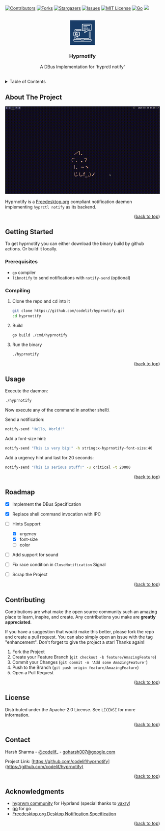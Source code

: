 <!-- Improved compatibility of back to top link: See: https://github.com/othneildrew/Best-README-Template/pull/73 -->
<a name="readme-top"></a>
<!--
*** Thanks for checking out the Best-README-Template. If you have a suggestion
*** that would make this better, please fork the repo and create a pull request
*** or simply open an issue with the tag "enhancement".
*** Don't forget to give the project a star!
*** Thanks again! Now go create something AMAZING! :D
-->



<!-- PROJECT SHIELDS -->
<!--
*** I'm using markdown "reference style" links for readability.
*** Reference links are enclosed in brackets [ ] instead of parentheses ( ).
*** See the bottom of this document for the declaration of the reference variables
*** for contributors-url, forks-url, etc. This is an optional, concise syntax you may use.
*** https://www.markdownguide.org/basic-syntax/#reference-style-links
-->
[![Contributors][contributors-shield]][contributors-url]
[![Forks][forks-shield]][forks-url]
[![Stargazers][stars-shield]][stars-url]
[![Issues][issues-shield]][issues-url]
[![MIT License][license-shield]][license-url]
[![Go][golang-shield]][golang-url]
![](https://github.com/codelif/hyprnotify/actions/workflows/go.yml/badge.svg)

<!-- PROJECT LOGO -->
<br />
<div align="center">
  <a href="https://github.com/codelif/hyprnotify">
    <img src="assets/logo.png" alt="Logo" width="80" height="80">
  </a>

<h3 align="center">Hyprnotify</h3>

  <p align="center">
    A DBus Implementation for 'hyprctl notify'
    <br />
    <br />
  </p>
</div>



<!-- TABLE OF CONTENTS -->
<details>
  <summary>Table of Contents</summary>
  <ol>
    <li>
      <a href="#about-the-project">About The Project</a>
    </li>
    <li>
      <a href="#getting-started">Getting Started</a>
      <ul>
        <li><a href="#prerequisites">Prerequisites</a></li>
        <li><a href="#compiling">Compiling</a></li>
      </ul>
    </li>
    <li><a href="#usage">Usage</a></li>
    <li><a href="#roadmap">Roadmap</a></li>
    <li><a href="#contributing">Contributing</a></li>
    <li><a href="#license">License</a></li>
    <li><a href="#contact">Contact</a></li>
    <li><a href="#acknowledgments">Acknowledgments</a></li>
  </ol>
</details>



<!-- ABOUT THE PROJECT -->
## About The Project

![](assets/demo.gif)

Hyprnotify is a [Freedesktop.org](https://specifications.freedesktop.org/notification-spec/notification-spec-latest.html) compliant notification daemon implementing `hyprctl notify` as its backend.


<p align="right">(<a href="#readme-top">back to top</a>)</p>


<!-- GETTING STARTED -->
## Getting Started

To get hyprnotify you can either download the binary build by github actions. Or build it locally.

### Prerequisites

 - `go` compiler
 - `libnotify` to send notifications with `notify-send` (optional)

### Compiling

1. Clone the repo and cd into it
   ```sh
   git clone https://github.com/codelif/hyprnotify.git
   cd hyprnotify
   ```
2. Build 
   ```sh
   go build ./cmd/hyprnotify
   ```
3. Run the binary
   ```sh
   ./hyprnotify
   ```

<p align="right">(<a href="#readme-top">back to top</a>)</p>



<!-- USAGE EXAMPLES -->
## Usage
Execute the daemon:
```sh
./hyprnotify
```
Now execute any of the command in another shell:\

Send a notification:
```sh
notify-send "Hello, World!"
```
Add a font-size hint:
```sh
notify-send "This is very big!" -h string:x-hyprnotify-font-size:40
```
Add a urgency hint and last for 20 seconds:
```sh
notify-send "This is serious stuff!" -u critical -t 20000 
```

<p align="right">(<a href="#readme-top">back to top</a>)</p>



<!-- ROADMAP -->
## Roadmap

- [x] Implement the DBus Specification
- [x] Replace shell command invocation with IPC
- [ ] Hints Support:
    - [x] urgency
    - [x] font-size
    - [ ] color
- [ ] Add support for sound
- [ ] Fix race condition in `CloseNotification` Signal
- [ ] Scrap the Project


<p align="right">(<a href="#readme-top">back to top</a>)</p>



<!-- CONTRIBUTING -->
## Contributing

Contributions are what make the open source community such an amazing place to learn, inspire, and create. Any contributions you make are **greatly appreciated**.

If you have a suggestion that would make this better, please fork the repo and create a pull request. You can also simply open an issue with the tag "enhancement".
Don't forget to give the project a star! Thanks again!

1. Fork the Project
2. Create your Feature Branch (`git checkout -b feature/AmazingFeature`)
3. Commit your Changes (`git commit -m 'Add some AmazingFeature'`)
4. Push to the Branch (`git push origin feature/AmazingFeature`)
5. Open a Pull Request

<p align="right">(<a href="#readme-top">back to top</a>)</p>



<!-- LICENSE -->
## License

Distributed under the Apache-2.0 License. See `LICENSE` for more information.

<p align="right">(<a href="#readme-top">back to top</a>)</p>



<!-- CONTACT -->
## Contact

Harsh Sharma - [@codelif_](https://x.com/codelif_) - goharsh007@google.com

Project Link: [https://github.com/codelif/hyprnotify](https://github.com/codelif/hyprnotify)

<p align="right">(<a href="#readme-top">back to top</a>)</p>



<!-- ACKNOWLEDGMENTS -->
## Acknowledgments

* [hyprwm community](https://github.com/hyprwm/Hyprland) for Hyprland (special thanks to [vaxry](https://github.com/vaxerski))
* [go](https://go.dev) for go
* [Freedesktop.org Desktop Notification Specification](https://specifications.freedesktop.org/notification-spec/notification-spec-latest.html)

<p align="right">(<a href="#readme-top">back to top</a>)</p>



<!-- MARKDOWN LINKS & IMAGES -->
<!-- https://www.markdownguide.org/basic-syntax/#reference-style-links -->
[contributors-shield]: https://img.shields.io/github/contributors/codelif/hyprnotify.svg?style=for-the-badge
[contributors-url]: https://github.com/codelif/hyprnotify/graphs/contributors
[forks-shield]: https://img.shields.io/github/forks/codelif/hyprnotify.svg?style=for-the-badge
[forks-url]: https://github.com/codelif/hyprnotify/network/members
[stars-shield]: https://img.shields.io/github/stars/codelif/hyprnotify.svg?style=for-the-badge
[stars-url]: https://github.com/codelif/hyprnotify/stargazers
[issues-shield]: https://img.shields.io/github/issues/codelif/hyprnotify.svg?style=for-the-badge
[issues-url]: https://github.com/codelif/hyprnotify/issues
[license-shield]: https://img.shields.io/github/license/codelif/hyprnotify.svg?style=for-the-badge
[license-url]: https://github.com/codelif/hyprnotify/blob/master/LICENSE.txt
[product-screenshot]: images/screenshot.png
[golang-shield]: https://img.shields.io/badge/Golang-00ADD8?style=for-the-badge&logo=go&logoColor=FFFFFF
[golang-url]: https://go.dev
